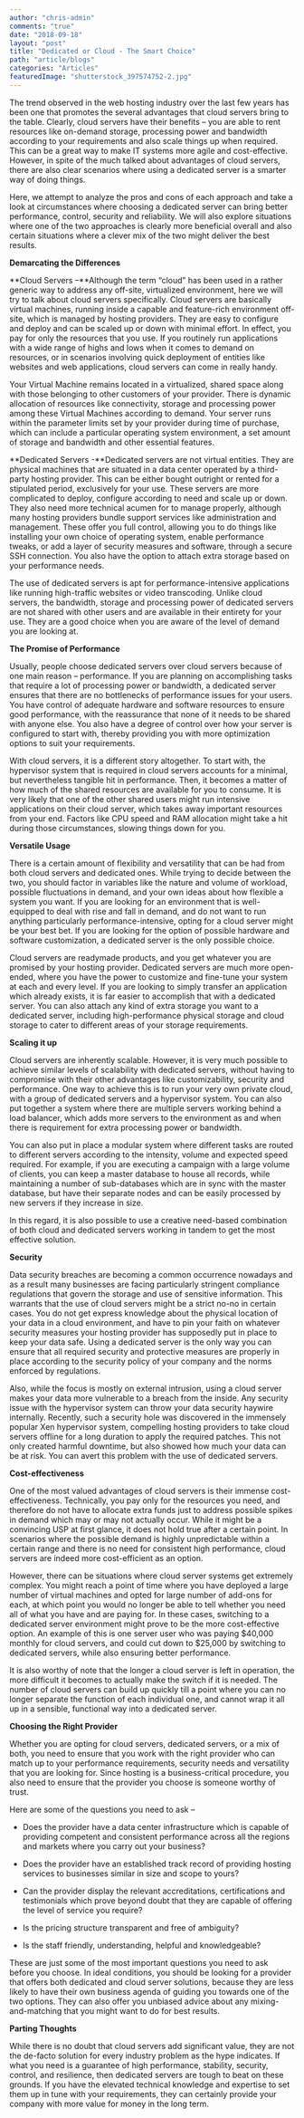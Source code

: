 ```yaml
---
author: "chris-admin"
comments: "true"
date: "2018-09-18"
layout: "post"
title: "Dedicated or Cloud - The Smart Choice"
path: "article/blogs"
categories: "Articles"
featuredImage: "shutterstock_397574752-2.jpg"
---
```


The trend observed in the web hosting industry over the last few years has been one that promotes the several advantages that cloud servers bring to the table. Clearly, cloud servers have their benefits – you are able to rent resources like on-demand storage, processing power and bandwidth according to your requirements and also scale things up when required. This can be a great way to make IT systems more agile and cost-effective. However, in spite of the much talked about advantages of cloud servers, there are also clear scenarios where using a dedicated server is a smarter way of doing things.

Here, we attempt to analyze the pros and cons of each approach and take a look at circumstances where choosing a dedicated server can bring better performance, control, security and reliability. We will also explore situations where one of the two approaches is clearly more beneficial overall and also certain situations where a clever mix of the two might deliver the best results.

**Demarcating the Differences**

**Cloud Servers –**Although the term “cloud” has been used in a rather generic way to address any off-site, virtualized environment, here we will try to talk about cloud servers specifically. Cloud servers are basically virtual machines, running inside a capable and feature-rich environment off-site, which is managed by hosting providers. They are easy to configure and deploy and can be scaled up or down with minimal effort. In effect, you pay for only the resources that you use. If you routinely run applications with a wide range of highs and lows when it comes to demand on resources, or in scenarios involving quick deployment of entities like websites and web applications, cloud servers can come in really handy.

Your Virtual Machine remains located in a virtualized, shared space along with those belonging to other customers of your provider. There is dynamic allocation of resources like connectivity, storage and processing power among these Virtual Machines according to demand. Your server runs within the parameter limits set by your provider during time of purchase, which can include a particular operating system environment, a set amount of storage and bandwidth and other essential features.

**Dedicated Servers -**Dedicated servers are not virtual entities. They are physical machines that are situated in a data center operated by a third-party hosting provider. This can be either bought outright or rented for a stipulated period, exclusively for your use. These servers are more complicated to deploy, configure according to need and scale up or down. They also need more technical acumen for to manage properly, although many hosting providers bundle support services like administration and management. These offer you full control, allowing you to do things like installing your own choice of operating system, enable performance tweaks, or add a layer of security measures and software, through a secure SSH connection. You also have the option to attach extra storage based on your performance needs.

The use of dedicated servers is apt for performance-intensive applications like running high-traffic websites or video transcoding. Unlike cloud servers, the bandwidth, storage and processing power of dedicated servers are not shared with other users and are available in their entirety for your use. They are a good choice when you are aware of the level of demand you are looking at.

**The Promise of Performance**

Usually, people choose dedicated servers over cloud servers because of one main reason – performance. If you are planning on accomplishing tasks that require a lot of processing power or bandwidth, a dedicated server ensures that there are no bottlenecks of performance issues for your users. You have control of adequate hardware and software resources to ensure good performance, with the reassurance that none of it needs to be shared with anyone else. You also have a degree of control over how your server is configured to start with, thereby providing you with more optimization options to suit your requirements.

With cloud servers, it is a different story altogether. To start with, the hypervisor system that is required in cloud servers accounts for a minimal, but nevertheless tangible hit in performance. Then, it becomes a matter of how much of the shared resources are available for you to consume. It is very likely that one of the other shared users might run intensive applications on their cloud server, which takes away important resources from your end. Factors like CPU speed and RAM allocation might take a hit during those circumstances, slowing things down for you.

**Versatile Usage**

There is a certain amount of flexibility and versatility that can be had from both cloud servers and dedicated ones. While trying to decide between the two, you should factor in variables like the nature and volume of workload, possible fluctuations in demand, and your own ideas about how flexible a system you want. If you are looking for an environment that is well-equipped to deal with rise and fall in demand, and do not want to run anything particularly performance-intensive, opting for a cloud server might be your best bet. If you are looking for the option of possible hardware and software customization, a dedicated server is the only possible choice.

Cloud servers are readymade products, and you get whatever you are promised by your hosting provider. Dedicated servers are much more open-ended, where you have the power to customize and fine-tune your system at each and every level. If you are looking to simply transfer an application which already exists, it is far easier to accomplish that with a dedicated server. You can also attach any kind of extra storage you want to a dedicated server, including high-performance physical storage and cloud storage to cater to different areas of your storage requirements.

**Scaling it up**

Cloud servers are inherently scalable. However, it is very much possible to achieve similar levels of scalability with dedicated servers, without having to compromise with their other advantages like customizability, security and performance. One way to achieve this is to run your very own private cloud, with a group of dedicated servers and a hypervisor system. You can also put together a system where there are multiple servers working behind a load balancer, which adds more servers to the environment as and when there is requirement for extra processing power or bandwidth.

You can also put in place a modular system where different tasks are routed to different servers according to the intensity, volume and expected speed required. For example, if you are executing a campaign with a large volume of clients, you can keep a master database to house all records, while maintaining a number of sub-databases which are in sync with the master database, but have their separate nodes and can be easily processed by new servers if they increase in size.

In this regard, it is also possible to use a creative need-based combination of both cloud and dedicated servers working in tandem to get the most effective solution.

**Security**

Data security breaches are becoming a common occurrence nowadays and as a result many businesses are facing particularly stringent compliance regulations that govern the storage and use of sensitive information. This warrants that the use of cloud servers might be a strict no-no in certain cases. You do not get express knowledge about the physical location of your data in a cloud environment, and have to pin your faith on whatever security measures your hosting provider has supposedly put in place to keep your data safe. Using a dedicated server is the only way you can ensure that all required security and protective measures are properly in place according to the security policy of your company and the norms enforced by regulations.

Also, while the focus is mostly on external intrusion, using a cloud server makes your data more vulnerable to a breach from the inside. Any security issue with the hypervisor system can throw your data security haywire internally. Recently, such a security hole was discovered in the immensely popular Xen hypervisor system, compelling hosting providers to take cloud servers offline for a long duration to apply the required patches. This not only created harmful downtime, but also showed how much your data can be at risk. You can avert this problem with the use of dedicated servers.

**Cost-effectiveness**

One of the most valued advantages of cloud servers is their immense cost-effectiveness. Technically, you pay only for the resources you need, and therefore do not have to allocate extra funds just to address possible spikes in demand which may or may not actually occur. While it might be a convincing USP at first glance, it does not hold true after a certain point. In scenarios where the possible demand is highly unpredictable within a certain range and there is no need for consistent high performance, cloud servers are indeed more cost-efficient as an option.

However, there can be situations where cloud server systems get extremely complex. You might reach a point of time where you have deployed a large number of virtual machines and opted for large number of add-ons for each, at which point you would no longer be able to tell whether you need all of what you have and are paying for. In these cases, switching to a dedicated server environment might prove to be the more cost-effective option. An example of this is one server user who was paying $40,000 monthly for cloud servers, and could cut down to $25,000 by switching to dedicated servers, while also ensuring better performance.

It is also worthy of note that the longer a cloud server is left in operation, the more difficult it becomes to actually make the switch if it is needed. The number of cloud servers can build up quickly till a point where you can no longer separate the function of each individual one, and cannot wrap it all up in a sensible, functional way into a dedicated server.

**Choosing the Right Provider**

Whether you are opting for cloud servers, dedicated servers, or a mix of both, you need to ensure that you work with the right provider who can match up to your performance requirements, security needs and versatility that you are looking for. Since hosting is a business-critical procedure, you also need to ensure that the provider you choose is someone worthy of trust.

Here are some of the questions you need to ask –



 	
  * Does the provider have a data center infrastructure which is capable of providing competent and consistent performance across all the regions and markets where you carry out your business?

 	
  * Does the provider have an established track record of providing hosting services to businesses similar in size and scope to yours?

 	
  * Can the provider display the relevant accreditations, certifications and testimonials which prove beyond doubt that they are capable of offering the level of service you require?

 	
  * Is the pricing structure transparent and free of ambiguity?

 	
  * Is the staff friendly, understanding, helpful and knowledgeable?


These are just some of the most important questions you need to ask before you choose. In ideal conditions, you should be looking for a provider that offers both dedicated and cloud server solutions, because they are less likely to have their own business agenda of guiding you towards one of the two options. They can also offer you unbiased advice about any mixing-and-matching that you might want to do for best results.

**Parting Thoughts**

While there is no doubt that cloud servers add significant value, they are not the de-facto solution for every industry problem as the hype indicates. If what you need is a guarantee of high performance, stability, security, control, and resilience, then dedicated servers are tough to beat on these grounds. If you have the elevated technical knowledge and expertise to set them up in tune with your requirements, they can certainly provide your company with more value for money in the long term.
